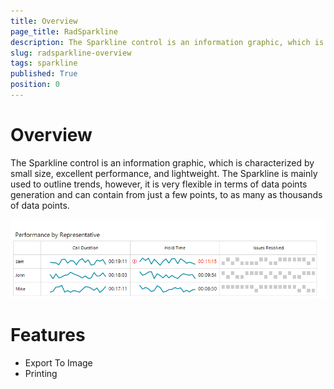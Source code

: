 ```yaml
---
title: Overview
page_title: RadSparkline
description: The Sparkline control is an information graphic, which is characterized by small size, excellent performance
slug: radsparkline-overview
tags: sparkline
published: True
position: 0
---
```



# Overview

The Sparkline control is an information graphic, which is characterized by small size, excellent performance, and lightweight. The Sparkline is mainly used to outline trends, however, it is very flexible in terms of data points generation and can contain from just a few points, to as many as thousands of data points.  

 ![](images/sparkline-overview001.png)

# Features

* Export To Image
* Printing
